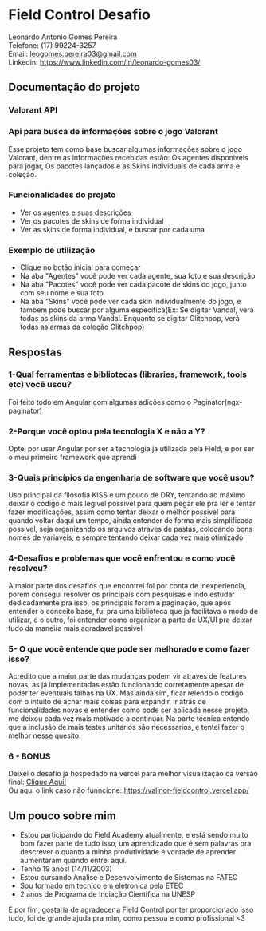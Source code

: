 # Field Control Desafio
Leonardo Antonio Gomes Pereira <br>
Telefone: (17) 99224-3257 <br>
Email: leogomes.pereira03@gmail.com <br>
Linkedin: https://www.linkedin.com/in/leonardo-gomes03/

## Documentação do projeto
### Valorant API

### Api para busca de informações sobre o jogo Valorant
Esse projeto tem como base buscar algumas informações sobre o jogo Valorant, dentre as informações recebidas estão: Os agentes disponiveis para jogar, Os pacotes lançados e as Skins individuais de cada arma e coleção.

### Funcionalidades do projeto
- Ver os agentes e suas descrições
- Ver os pacotes de skins de forma individual
- Ver as skins de forma individual, e buscar por cada uma

### Exemplo de utilização
- Clique no botão inicial para começar
- Na aba "Agentes" você pode ver cada agente, sua foto e sua descrição
- Na aba "Pacotes" você pode ver cada pacote de skins do jogo, junto com seu nome e sua foto
- Na aba "Skins" você pode ver cada skin individualmente do jogo, e tambem pode buscar por alguma especifica(Ex: Se digitar Vandal, verá todas as skins da arma Vandal. Enquanto se digitar Glitchpop, verá todas as armas da coleção Glitchpop)

## Respostas
### 1-Qual ferramentas e bibliotecas (libraries, framework, tools etc) você usou?
Foi feito todo em Angular com algumas adições como o Paginator(ngx-paginator)

### 2-Porque você optou pela tecnologia X e não a Y?
Optei por usar Angular por ser a tecnologia ja utilizada pela Field, e por ser o meu primeiro framework que aprendi

### 3-Quais princípios da engenharia de software que você usou?
Uso principal da filosofia KISS e um pouco de DRY, tentando ao máximo deixar o codigo o mais legivel possivel para quem pegar ele pra ler e tentar fazer modificações, assim como tentar deixar o melhor possivel para quando voltar daqui um tempo, ainda entender de forma mais simplificada possivel, seja organizando os arquivos atraves de pastas, colocando bons nomes de variaveis, e sempre tentando deixar cada vez mais otimizado

### 4-Desafios e problemas que você enfrentou e como você resolveu?
A maior parte dos desafios que encontrei foi por conta de inexperiencia, porem consegui resolver os principais com pesquisas e indo estudar dedicadamente pra isso, os principais foram a paginação, que após entender o conceito base, fui pra uma biblioteca que ja facilitava o modo de utilizar, e o outro, foi entender como organizar a parte de UX/UI pra deixar tudo da maneira mais agradavel possivel

### 5- O que você entende que pode ser melhorado e como fazer isso?
Acredito que a maior parte das mudanças podem vir atraves de features novas, as já implementadas estão funcionando corretamente apesar de poder ter eventuais falhas na UX. Mas ainda sim, ficar relendo o codigo com o intuito de achar mais coisas para expandir, ir atrás de funcionalidades novas e entender como pode ser aplicada nesse projeto, me deixou cada vez mais motivado a continuar. Na parte técnica entendo que a inclusão de mais testes unitarios são necessarios, e tentei fazer o melhor nesse quesito.

### 6 - BONUS
Deixei o desafio ja hospedado na vercel para melhor visualização da versão final: <a href="https://valinor-fieldcontrol.vercel.app/" target="_blank">Clique Aqui!</a> <br>
Ou aqui o link caso não funncione: https://valinor-fieldcontrol.vercel.app/ <br>

## Um pouco sobre mim
- Estou participando do Field Academy atualmente, e está sendo muito bom fazer parte de tudo isso, um aprendizado que é sem palavras pra descrever o quanto a minha produtividade e vontade de aprender aumentaram quando entrei aqui.
- Tenho 19 anos! (14/11/2003)
- Estou cursando Analise e Desenvolvimento de Sistemas na FATEC
- Sou formado em tecnico em eletronica pela ETEC
- 2 anos de Programa de Inciação Cientifica na UNESP

E por fim, gostaria de agradecer a Field Control por ter proporcionado isso tudo, foi de grande ajuda pra mim, como pessoa e como profissional <3
